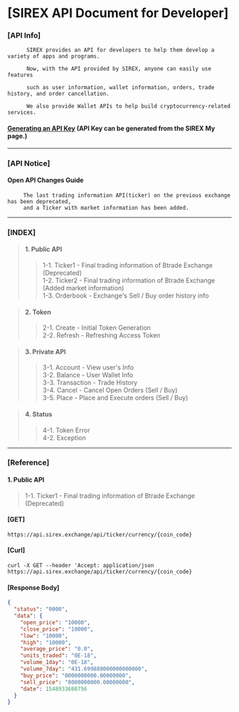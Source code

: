 # [SIREX API Document for Developer]




### [API Info]
          SIREX provides an API for developers to help them develop a variety of apps and programs.

          Now, with the API provided by SIREX, anyone can easily use features

          such as user information, wallet information, orders, trade history, and order cancellation.

          We also provide Wallet APIs to help build cryptocurrency-related services.

####     [Generating an API Key](https://sirex.exchange/mypage/mypage.do?menu=api) (API Key can be generated from the SIREX My page.)



------------------



### [API Notice]

#### Open API Changes Guide
   
         The last trading information API(ticker) on the previous exchange has been deprecated,
         and a Ticker with market information has been added.
         
         
  
------------------



### [INDEX]  

> #### 1. Public API
>> 1-1. Ticker1     - Final trading information of Btrade Exchange (Deprecated)  
>> 1-2. Ticker2     - Final trading information of Btrade Exchange (Added market information)  
>> 1-3. Orderbook   - Exchange's Sell / Buy order history info


> #### 2. Token 
>> 2-1. Create      - Initial Token Generation  
>> 2-2. Refresh     - Refreshing Access Token


> #### 3. Private API
>> 3-1. Account     - View user's Info  
>> 3-2. Balance     - User Wallet Info  
>> 3-3. Transaction - Trade History  
>> 3-4. Cancel      - Cancel Open Orders (Sell / Buy)  
>> 3-5. Place       - Place and Execute orders (Sell / Buy)  


> #### 4. Status 
>> 4-1. Token Error   
>> 4-2. Exception  



------------------



### [Reference]  

#### 1. Public API
> 1-1. Ticker1     - Final trading information of Btrade Exchange (Deprecated)  
#### [GET] 
`https://api.sirex.exchange/api/ticker/currency/{coin_code}`

#### [Curl] 
`curl -X GET --header 'Accept: application/json`
`https://api.sirex.exchange/api/ticker/currency/{coin_code}`

#### [Response Body]
```json
{
  "status": "0000",
  "data": {
    "open_price": "10000",
    "close_price": "10000",
    "low": "10000",
    "high": "10000",
    "average_price": "0.0",
    "units_traded": "0E-18",
    "volume_1day": "0E-18",
    "volume_7day": "431.699880000000000000",
    "buy_price": "0000000000.00000000",
    "sell_price": "0000000000.00000000",
    "date": 1548933680756
  }
}
```
